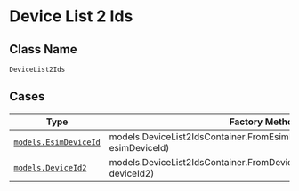 
# Device List 2 Ids

## Class Name

`DeviceList2Ids`

## Cases

| Type | Factory Method |
|  --- | --- |
| [`models.EsimDeviceId`](../../../doc/models/esim-device-id.md) | models.DeviceList2IdsContainer.FromEsimDeviceId(models.EsimDeviceId esimDeviceId) |
| [`models.DeviceId2`](../../../doc/models/device-id-2.md) | models.DeviceList2IdsContainer.FromDeviceId2(models.DeviceId2 deviceId2) |

